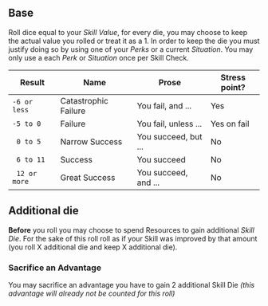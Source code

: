 ## Base
Roll dice equal to your _Skill Value_, for every die, you may choose to keep the actual value you rolled or treat it as a 1. In order to keep the die you must justify doing so by using one of your _Perks_ or a current _Situation_. You may only use a each _Perk_ or _Situation_ once per Skill Check.

| Result        | Name                 | Prose                | Stress point? |
| ------------- | -------------------- | -------------------- | ------------- |
| `-6 or less`  | Catastrophic Failure | You fail, and ...    | Yes           |
| `-5 to 0 `    | Failure              | You fail, unless ... | Yes on fail   |
| `  0 to 5 `   | Narrow Success       | You succeed, but ... | No            |
| ` 6 to 11`    | Success              | You succeed          | No            |
| ` 12 or more` | Great Success        | You succeed, and ... | No            |

## Additional die
**Before** you roll you may choose to spend Resources to gain additional *Skill Die*. For the sake of this roll  roll as if your Skill was improved by that amount (you roll X additional die and keep X additional die).
### Sacrifice an Advantage
You may sacrifice an advantage you have to gain 2 additional Skill Die _(this advantage will already not be counted for this roll)_